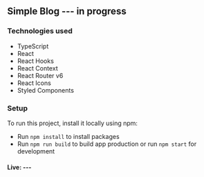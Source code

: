 ## Simple Blog --- in progress

### Technologies used

- TypeScript
- React
- React Hooks
- React Context
- React Router v6
- React Icons
- Styled Components

### Setup

To run this project, install it locally using npm:

- Run ```npm install``` to install packages
- Run ```npm run build``` to build app production or run ```npm start``` for development

#### Live: ---